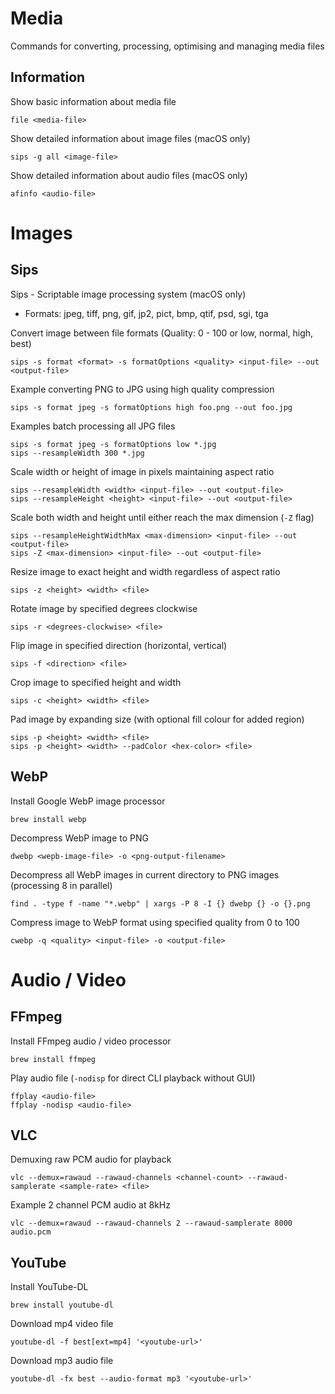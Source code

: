 # Media

Commands for converting, processing, optimising and managing media files

## Information

Show basic information about media file

    file <media-file>

Show detailed information about image files (macOS only)

    sips -g all <image-file>

Show detailed information about audio files (macOS only)

    afinfo <audio-file>

# Images

## Sips

Sips - Scriptable image processing system (macOS only)

- Formats: jpeg, tiff, png, gif, jp2, pict, bmp, qtif, psd, sgi, tga

Convert image between file formats (Quality: 0 - 100 or low, normal, high, best)

    sips -s format <format> -s formatOptions <quality> <input-file> --out <output-file>

Example converting PNG to JPG using high quality compression

    sips -s format jpeg -s formatOptions high foo.png --out foo.jpg

Examples batch processing all JPG files

    sips -s format jpeg -s formatOptions low *.jpg
    sips --resampleWidth 300 *.jpg

Scale width or height of image in pixels maintaining aspect ratio

    sips --resampleWidth <width> <input-file> --out <output-file>
    sips --resampleHeight <height> <input-file> --out <output-file>

Scale both width and height until either reach the max dimension (`-Z` flag)

    sips --resampleHeightWidthMax <max-dimension> <input-file> --out <output-file>
    sips -Z <max-dimension> <input-file> --out <output-file>

Resize image to exact height and width regardless of aspect ratio

    sips -z <height> <width> <file>

Rotate image by specified degrees clockwise

    sips -r <degrees-clockwise> <file>

Flip image in specified direction (horizontal, vertical)

    sips -f <direction> <file>

Crop image to specified height and width

    sips -c <height> <width> <file>

Pad image by expanding size (with optional fill colour for added region)

    sips -p <height> <width> <file>
    sips -p <height> <width> --padColor <hex-color> <file>

## WebP

Install Google WebP image processor

    brew install webp

Decompress WebP image to PNG

    dwebp <wepb-image-file> -o <png-output-filename>

Decompress all WebP images in current directory to PNG images (processing 8 in parallel)

    find . -type f -name "*.webp" | xargs -P 8 -I {} dwebp {} -o {}.png

Compress image to WebP format using specified quality from 0 to 100

    cwebp -q <quality> <input-file> -o <output-file>

# Audio / Video

## FFmpeg

Install FFmpeg audio / video processor

    brew install ffmpeg

Play audio file (`-nodisp` for direct CLI playback without GUI)

    ffplay <audio-file>
    ffplay -nodisp <audio-file>

## VLC

Demuxing raw PCM audio for playback

    vlc --demux=rawaud --rawaud-channels <channel-count> --rawaud-samplerate <sample-rate> <file>

Example 2 channel PCM audio at 8kHz

    vlc --demux=rawaud --rawaud-channels 2 --rawaud-samplerate 8000 audio.pcm

## YouTube

Install YouTube-DL

    brew install youtube-dl

Download mp4 video file

    youtube-dl -f best[ext=mp4] '<youtube-url>'

Download mp3 audio file

    youtube-dl -fx best --audio-format mp3 '<youtube-url>'
